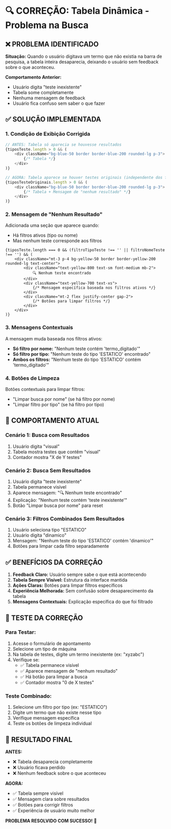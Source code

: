 # 🔍 CORREÇÃO: Tabela Dinâmica - Problema na Busca

## ❌ PROBLEMA IDENTIFICADO

**Situação:** Quando o usuário digitava um termo que não existia na barra de pesquisa, a tabela inteira desaparecia, deixando o usuário sem feedback sobre o que aconteceu.

**Comportamento Anterior:**
- Usuário digita "teste inexistente"
- Tabela some completamente
- Nenhuma mensagem de feedback
- Usuário fica confuso sem saber o que fazer

## ✅ SOLUÇÃO IMPLEMENTADA

### **1. Condição de Exibição Corrigida**
```typescript
// ANTES: Tabela só aparecia se houvesse resultados
{tiposTeste.length > 0 && (
    <div className="bg-blue-50 border border-blue-200 rounded-lg p-3">
        {/* Tabela */}
    </div>
)}

// AGORA: Tabela aparece se houver testes originais (independente dos filtros)
{tiposTesteOriginais.length > 0 && (
    <div className="bg-blue-50 border border-blue-200 rounded-lg p-3">
        {/* Tabela + Mensagem de "nenhum resultado" */}
    </div>
)}
```

### **2. Mensagem de "Nenhum Resultado"**
Adicionada uma seção que aparece quando:
- Há filtros ativos (tipo ou nome)
- Mas nenhum teste corresponde aos filtros

```tsx
{tiposTeste.length === 0 && (filtroTipoTeste !== '' || filtroNomeTeste !== '') && (
    <div className="mt-3 p-4 bg-yellow-50 border border-yellow-200 rounded-lg text-center">
        <div className="text-yellow-800 text-sm font-medium mb-2">
            🔍 Nenhum teste encontrado
        </div>
        <div className="text-yellow-700 text-xs">
            {/* Mensagem específica baseada nos filtros ativos */}
        </div>
        <div className="mt-2 flex justify-center gap-2">
            {/* Botões para limpar filtros */}
        </div>
    </div>
)}
```

### **3. Mensagens Contextuais**
A mensagem muda baseada nos filtros ativos:

- **Só filtro por nome:** "Nenhum teste contém 'termo_digitado'"
- **Só filtro por tipo:** "Nenhum teste do tipo 'ESTATICO' encontrado"
- **Ambos os filtros:** "Nenhum teste do tipo 'ESTATICO' contém 'termo_digitado'"

### **4. Botões de Limpeza**
Botões contextuais para limpar filtros:
- "Limpar busca por nome" (se há filtro por nome)
- "Limpar filtro por tipo" (se há filtro por tipo)

## 🎯 COMPORTAMENTO ATUAL

### **Cenário 1: Busca com Resultados**
1. Usuário digita "visual"
2. Tabela mostra testes que contêm "visual"
3. Contador mostra "X de Y testes"

### **Cenário 2: Busca Sem Resultados**
1. Usuário digita "teste inexistente"
2. Tabela permanece visível
3. Aparece mensagem: "🔍 Nenhum teste encontrado"
4. Explicação: "Nenhum teste contém 'teste inexistente'"
5. Botão "Limpar busca por nome" para reset

### **Cenário 3: Filtros Combinados Sem Resultados**
1. Usuário seleciona tipo "ESTATICO"
2. Usuário digita "dinamico"
3. Mensagem: "Nenhum teste do tipo 'ESTATICO' contém 'dinamico'"
4. Botões para limpar cada filtro separadamente

## ✅ BENEFÍCIOS DA CORREÇÃO

1. **Feedback Claro:** Usuário sempre sabe o que está acontecendo
2. **Tabela Sempre Visível:** Estrutura da interface mantida
3. **Ações Claras:** Botões para limpar filtros específicos
4. **Experiência Melhorada:** Sem confusão sobre desaparecimento da tabela
5. **Mensagens Contextuais:** Explicação específica do que foi filtrado

## 🧪 TESTE DA CORREÇÃO

### **Para Testar:**
1. Acesse o formulário de apontamento
2. Selecione um tipo de máquina
3. Na tabela de testes, digite um termo inexistente (ex: "xyzabc")
4. Verifique se:
   - ✅ Tabela permanece visível
   - ✅ Aparece mensagem de "nenhum resultado"
   - ✅ Há botão para limpar a busca
   - ✅ Contador mostra "0 de X testes"

### **Teste Combinado:**
1. Selecione um filtro por tipo (ex: "ESTATICO")
2. Digite um termo que não existe nesse tipo
3. Verifique mensagem específica
4. Teste os botões de limpeza individual

## 🎉 RESULTADO FINAL

**ANTES:**
- ❌ Tabela desaparecia completamente
- ❌ Usuário ficava perdido
- ❌ Nenhum feedback sobre o que aconteceu

**AGORA:**
- ✅ Tabela sempre visível
- ✅ Mensagem clara sobre resultados
- ✅ Botões para corrigir filtros
- ✅ Experiência de usuário muito melhor

**PROBLEMA RESOLVIDO COM SUCESSO!** 🚀
